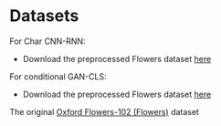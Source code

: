 # Datasets

For Char CNN-RNN:
* Download the preprocessed Flowers dataset [here](https://github.com/reedscot/cvpr2016)

For conditional GAN-CLS:
* Download the preprocessed Flowers dataset [here](https://github.com/aelnouby/Text-to-Image-Synthesis)

The original [Oxford Flowers-102 (Flowers)](https://www.robots.ox.ac.uk/~vgg/data/flowers/102/) dataset
